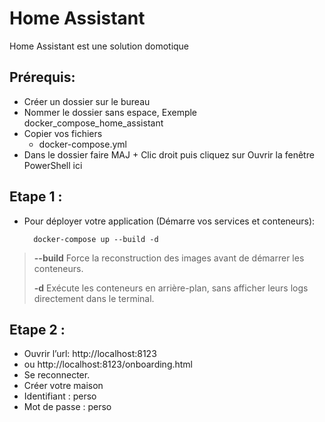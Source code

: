 # Home Assistant

Home Assistant est une solution domotique 


## Prérequis:
- Créer un dossier sur le bureau
- Nommer le dossier sans espace, Exemple docker_compose_home_assistant
- Copier vos fichiers
   - docker-compose.yml
- Dans le dossier faire MAJ + Clic droit puis cliquez sur Ouvrir la fenêtre PowerShell ici

## Etape 1 :
- Pour déployer votre application (Démarre vos services et conteneurs):

        docker-compose up --build -d
  
> **--build**   Force la reconstruction des images avant de démarrer les conteneurs.
>
> **-d**        Exécute les conteneurs en arrière-plan, sans afficher leurs logs directement dans le terminal.


## Etape 2 :
* Ouvrir l’url:  http://localhost:8123
* ou   http://localhost:8123/onboarding.html
* Se reconnecter.
* Créer votre maison    
* Identifiant : perso
* Mot de passe : perso
